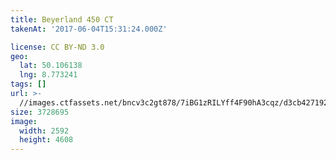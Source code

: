 ```yaml
---
title: Beyerland 450 CT
takenAt: '2017-06-04T15:31:24.000Z'

license: CC BY-ND 3.0
geo:
  lat: 50.106138
  lng: 8.773241
tags: []
url: >-
  //images.ctfassets.net/bncv3c2gt878/7iBG1zRILYff4F90hA3cqz/d3cb427192830b56d220db421b2a5808/beyerland-450-ct_35054778986_o
size: 3728695
image:
  width: 2592
  height: 4608
---
```

